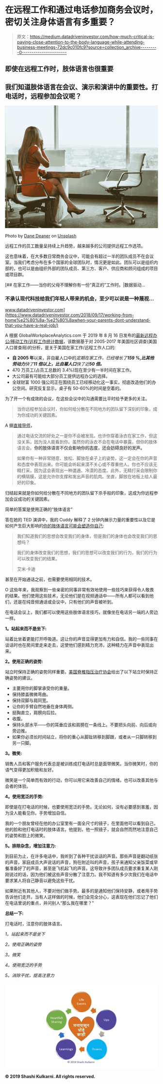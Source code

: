 # 在远程工作和通过电话参加商务会议时，密切关注身体语言有多重要？

> 原文：<https://medium.datadriveninvestor.com/how-much-critical-is-paying-close-attention-to-the-body-language-while-attending-business-meetings-72dc9c010fc9?source=collection_archive---------0----------------------->

## 即使在远程工作时，肢体语言也很重要

## 我们知道肢体语言在会议、演示和演讲中的重要性。打电话时，远程参加会议呢？

![](img/0861b36c74c34a76c0d03354e6cc8016.png)

Photo by [Dane Deaner](https://unsplash.com/@danedeaner?utm_source=unsplash&utm_medium=referral&utm_content=creditCopyText) on [Unsplash](https://unsplash.com/s/photos/global-meetings?utm_source=unsplash&utm_medium=referral&utm_content=creditCopyText)

远程工作的员工数量呈持续上升趋势，越来越多的公司提供远程工作选项。

这也意味着，在大多数日常商务会议中，可能会有超过一半的团队成员不在会议室。当我们考虑分布在多个国家的全球团队时，情况更是如此。团队可以是组织内部的，也可以是由组织外部的团队成员、第三方、客户、供应商和顾问组成的项目或项目群。

[](https://www.datadriveninvestor.com/2018/09/17/working-from-home%e2%80%8a-%e2%80%8awhen-your-parents-dont-understand-that-you-have-a-real-job/) [## 在家工作——当你的父母不理解你有一份“真正的”工作时。|数据驱动…

### 不承认现代科技给我们年轻人带来的机会，至少可以说是一种蔑视…

www.datadriveninvestor.com](https://www.datadriveninvestor.com/2018/09/17/working-from-home%e2%80%8a-%e2%80%8awhen-your-parents-dont-understand-that-you-have-a-real-job/) 

A 根据 GlobalWorkplaceAnalytics.com 于 2019 年 8 月 16 日发布的[最新远程办公/移动工作/远程工作统计数据](https://globalworkplaceanalytics.com/telecommuting-statistics)，该数据基于对 2005-2017 年美国社区调查(美国人口普查局)的分析，是关于美国在家工作/远程工作人口的:

*   **自 2005 年**以来，非自雇人口中的*定期在家工作，已经增长了**159 %,比其他劳动力**快了**11 倍以上，比自雇人口**快了近**50 倍。***
*   470 万员工(占员工总数的 3.4%)现在至少有一半时间在家工作。
*   大公司最有可能给大部分员工提供远程办公的选择。
*   全球财富 1000 强公司正在围绕员工已经移动化这一事实，彻底改造他们的办公空间。研究反复显示，桌子有 50-60%的时间是空着的。

为了开一个有成效的会议，在这些会议中的沟通需要比平时给予更多的关注。

> 当你远程参加会议时，你如何给分散在不同地方的团队留下深刻的印象，成为你成功的关键因素。

A 据[直接导师](https://www.directutor.com/content/non-verbal-communication-telephone)，

> 通过电话交流的好处之一是你不会被发现。也许你穿着泳衣在家工作，但这没关系，因为没人能看到你。虽然你的泳衣不会在电话中暴露，但你的肢体语言会。**你的肢体语言不仅会影响你的态度，还会妨碍良好的发声。**
> 
> 如果你有一种非常随意、放松、脚放在桌子上的姿势，这一定会在你的声音和态度中表现出来。你可能会听起来漠不关心或不尊重他人。你也不应该无精打采，因为这会表现出一种邋遢、冷漠的态度。此外，无精打采会限制你的横隔膜，这是允许你支撑和发出声音的肌肉。坐直，脚放在地板上给人最好的印象。

归结起来就是你如何给分散在不同地方的团队留下杀手般的印象，这成为你远程参加会议成功的关键因素。

简单的答案是使用正确的“肢体语言”

答在她的 TED 演讲中，我的 Cuddy 解释了 2 分钟内展示力量的重要性以及它是如何产生巨大影响的[你的肢体语言可能会塑造你自己](https://www.ted.com/talks/amy_cuddy_your_body_language_shapes_who_you_are?language=en):

> 我们知道我们的思想会改变我们的身体，但是我们的身体也会改变我们的思想吗？
> 
> 我们的身体改变我们的思想，我们的思想可以改变我们的行为，我们的行为可以改变我们的结果。
> 
> 艾米·卡迪

甚至在开始通话之前，也需要使用相同的技术。

O 这些年来，我观察到一些亲密的同事非常有效地使用一些技巧来获得令人敬畏的结果。他们使用这些技术，无论他们是在视频通话中——所有人都可以看到他们，还是在纯音频通话或会议中，只有他们的声音被听到。

在电话会议上，我们都可以使用这些肢体语言技巧，就像坐在电话另一端的人旁边一样。

**1。站起来而不是坐下:**

站着比坐着更能打开呼吸道。这让你的声音显得更加有力和自信。我的一些同事在谈话时也在房间里走来走去，这使他们感到精力充沛，这种精力在声音中表现出来。

**2。使用正确的姿势:**

站立时保持正确的姿势同样重要。[美国脊椎指压治疗协会](https://acatoday.org/content/posture-power-how-to-correct-your-body-alignment)给出了以下站立时保持正确姿势的建议。

*   主要用你的脚掌承受你的重量。
*   保持膝盖微微弯曲。
*   保持双脚与肩同宽。
*   让你的手臂自然地垂在身体两侧。
*   挺胸直立，肩膀向后拉。
*   收腹。
*   保持头部水平——你的耳垂应该和肩膀在一条线上。不要把头向前、向后或向旁边推。
*   如果你必须长时间站立，将你的重心从脚趾转移到脚跟，或者从一只脚转移到另一只脚。

**3。微笑:**

销售人员和客户服务代表总是被训练成打电话时总是面带微笑。当你微笑时，你的语气变得更加积极和友好。

微笑是一个简单而有效的行动，你可以用它来改善自己的情绪，也可以改善其他与会者的体验。

**4。使用宽泛的手势:**

即使是在打电话的时候，也要使用宽泛的手势。无论如何，没有必要感到害羞，因为没人能看见你。手势增加自信。

我的一个朋友曾经在他的办公室里有一面全尺寸的镜子，在里面他可以看到自己，他的脸和他打电话时的肢体语言。他提到，他一照镜子，就会自然而然地注意自己的姿势和脸上的微笑。

**5。排除杂念，增加注意力:**

到目前为止，在许多电话中，我听到了各种干扰谈话的声音。那些声音是翻动纸张的声音，家庭成员大声说话的声音，狗在附近叫的声音，孩子来通知父亲饭菜或早餐准备好了的声音，甚至是飞机起飞的声音。这导致许多团队成员要求重复某人刚刚说过的话，因为他们被这些声音分散了注意力。我不知道有多少次我们在电话中要求某人将自己静音以避免这些干扰。

如果附近有其他人，不要对他们做手势。最多的是通知他们保持安静，或者用手势告诉他们走开。当有人这样做的时候，他们会完全分心，这表现在他们忘记了他们在电话里说的重点，并问别人“那么我在哪里？”

**总结一下:**

打电话时，注意你的肢体语言。

*1。站起来而不是坐下*

*2。使用正确的姿势*

*3。微笑*

*4。使用宽泛的手势*

*5。消除干扰，提高注意力*

![](img/6ccc5b58180c45e579cbec6122120db5.png)

**© 2019 Shashi Kulkarni. All rights reserved.**